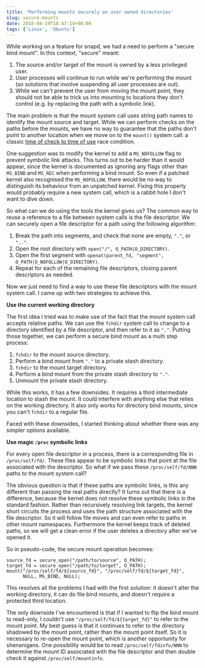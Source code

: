 ```yaml
---
title: 'Performing mounts securely on user owned directories'
slug: secure-mounts
date: 2018-04-19T18:47:14+08:00
tags: ['Linux', 'Ubuntu']
---
```


While working on a feature for snapd, we had a need to perform a
\"secure bind mount\". In this context, \"secure\" meant:

1.  The source and/or target of the mount is owned by a less privileged
    user.
2.  User processes will continue to run while we\'re performing the
    mount (so solutions that involve suspending all user processes are
    out).
3.  While we can\'t prevent the user from moving the mount point, they
    should not be able to trick us into mounting to locations they
    don\'t control (e.g. by replacing the path with a symbolic link).

The main problem is that the mount system call uses string path names to
identify the mount source and target. While we can perform checks on the
paths before the mounts, we have no way to guarantee that the paths
don\'t point to another location when we move on to the `mount()` system
call: a classic [time of check to time of
use](https://en.wikipedia.org/wiki/Time_of_check_to_time_of_use) race
condition.

One suggestion was to modify the kernel to add a `MS_NOFOLLOW` flag to
prevent symbolic link attacks. This turns out to be harder than it would
appear, since the kernel is documented as ignoring any flags other than
`MS_BIND` and `MS_REC` when performing a bind mount. So even if a
patched kernel also recognised the `MS_NOFOLLOW`, there would be no way
to distinguish its behaviour from an unpatched kernel. Fixing this
properly would probably require a new system call, which is a rabbit
hole I don\'t want to dive down.

So what can we do using the tools the kernel gives us? The common way to
reuse a reference to a file between system calls is the file descriptor.
We can securely open a file descriptor for a path using the following
algorithm:

1.  Break the path into segments, and check that none are empty, `"."`,
    or `".."`.
2.  Open the root directory with `open("/", O_PATH|O_DIRECTORY)`.
3.  Open the first segment with
    `openat(parent_fd, "segment", O_PATH|O_NOFOLLOW|O_DIRECTORY)`.
4.  Repeat for each of the remaining file descriptors, closing parent
    descriptors as needed.

Now we just need to find a way to use these file descriptors with the
mount system call. I came up with two strategies to achieve this.

**Use the current working directory**

The first idea I tried was to make use of the fact that the mount system
call accepts relative paths. We can use the `fchdir` system call to
change to a directory identified by a file descriptor, and then refer to
it as `"."`. Putting those together, we can perform a secure bind mount
as a multi step process:

1.  `fchdir` to the mount source directory.
2.  Perform a bind mount from `"."` to a private stash directory.
3.  `fchdir` to the mount target directory.
4.  Perform a bind mount from the private stash directory to `"."`.
5.  Unmount the private stash directory.

While this works, it has a few downsides. It requires a third
intermediate location to stash the mount. It could interfere with
anything else that relies on the working directory. It also only works
for directory bind mounts, since you can\'t `fchdir` to a regular file.

Faced with these downsides, I started thinking about whether there was
any simpler options available.

**Use magic `/proc` symbolic links**

For every open file descriptor in a process, there is a corresponding
file in `/proc/self/fd/`. These files appear to be symbolic links that
point at the file associated with the descriptor. So what if we pass
these `/proc/self/fd/NNN` paths to the mount system call?

The obvious question is that if these paths are symbolic links, is this
any different than passing the real paths directly? It turns out that
there is a difference, because the kernel does not resolve these
symbolic links in the standard fashion. Rather than recursively
resolving link targets, the kernel short circuits the process and uses
the path structure associated with the file descriptor. So it will
follow file moves and can even refer to paths in other mount namespaces.
Furthermore the kernel keeps track of deleted paths, so we will get a
clean error if the user deletes a directory after we\'ve opened it.

So in pseudo-code, the secure mount operation becomes:

    source_fd = secure_open("/path/to/source", O_PATH);
    target_fd = secure_open("/path/to/target", O_PATH);
    mount("/proc/self/fd/${source_fd}", "/proc/self/fd/${target_fd}",
          NULL, MS_BIND, NULL);

This resolves all the problems I had with the first solution: it
doesn\'t alter the working directory, it can do file bind mounts, and
doesn\'t require a protected third location.

The only downside I\'ve encountered is that if I wanted to flip the bind
mount to read-only, I couldn\'t use `"/proc/self/fd/${target_fd}"` to
refer to the mount point. My best guess is that it continues to refer to
the directory shadowed by the mount point, rather than the mount point
itself. So it is necessary to re-open the mount point, which is another
opportunity for shenanigans. One possibility would be to read
`/proc/self/fdinfo/NNN` to determine the mount ID associated with the
file descriptor and then double check it against `/proc/self/mountinfo`.
